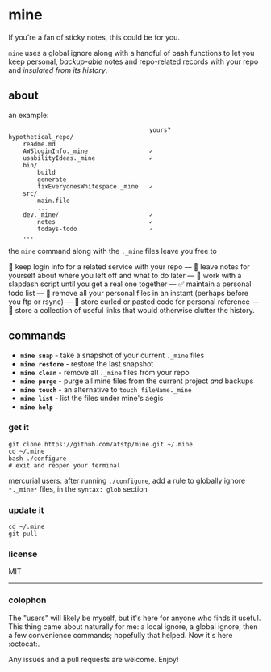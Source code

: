# mine

If you're a fan of sticky notes, this could be for you.

`mine` uses a global ignore along with a handful of bash functions to let you
keep personal, _backup-able_ notes and repo-related records with your repo and
_insulated from its history_.

## about

an example:

                                           yours?
    hypothetical_repo/
        readme.md
        AWSloginInfo._mine                 ✓
        usabilityIdeas._mine               ✓
        bin/
            build
            generate
            fixEveryonesWhitespace._mine   ✓
        src/
            main.file
            ...
        dev._mine/                         ✓
            notes                          ✓
            todays-todo                    ✓
        ...

the `mine` command along with the `._mine` files leave you free to

:closed_lock_with_key: keep login info for a related service with your repo
&mdash; :pencil: leave notes for yourself about where you left off and what to do later
&mdash; :running: work with a slapdash script until you get a real one together
&mdash; :white_check_mark: maintain a personal todo list
&mdash; :dash: remove all your personal files in an instant (perhaps before you ftp or rsync)
&mdash; :page_with_curl: store curled or pasted code for personal reference
&mdash; :link: store a collection of useful links that would otherwise clutter the history.

## commands

  * **`mine snap`** - take a snapshot of your current `._mine` files
  * **`mine restore`** - restore the last snapshot
  * **`mine clean`** - remove all `._mine` files from your repo
  * **`mine purge`** - purge all mine files from the current project _and_ backups
  * **`mine touch`** - an alternative to `touch fileName._mine`
  * **`mine list`** - list the files under mine's aegis
  * **`mine help`**

### get it

    git clone https://github.com/atstp/mine.git ~/.mine
    cd ~/.mine
    bash ./configure
    # exit and reopen your terminal

mercurial users: after running `./configure`, add a rule to globally ignore
`*._mine*` files, in the `syntax: glob` section

### update it

    cd ~/.mine
    git pull

### license

MIT

--------------------------------------------------------------------------------

### colophon

The "users" will likely be myself, but it's here for anyone who finds it useful.
This thing came about naturally for me: a local ignore, a global ignore, then a
few convenience commands; hopefully that helped. Now it's here :octocat:.

Any issues and a pull requests are welcome. Enjoy!
